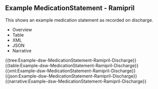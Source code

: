 <div class="warning"><span class="ClinicalWarn"></span></div>

## Example MedicationStatement - Ramipril
This shows an example medication statement as recorded on discharge.

<div class="tab-wrap">
  <ul class="tab-head">
    <li class="tablink" onclick="openCity(this,'tabtree')" data-target="tabtree">
      Overview
    </li>
    <li class="tablink" onclick="openCity(this,'tabtable')" data-target="tabtable">
      Table
    </li>
    <li class="tablink tab-active" onclick="openCity(this,'tabxml')" data-target="tabxml">
      XML
    </li>    
    <li class="tablink" onclick="openCity(this,'tabjson')" data-target="tabjson">
      JSON
    </li>    
    <li class="tablink" onclick="openCity(this,'tabnarrative')" data-target="tabnarrative">
      Narrative
    </li>
  </ul>
  <div class="tab-main">
    <div id="tabtree" class="tabcontent">
      {{tree:Example-dsw-MedicationStatement-Ramipril-Discharge}}
    </div>
    <div id="tabtable" class="tabcontent">
      {{table:Example-dsw-MedicationStatement-Ramipril-Discharge}}
    </div>       
    <div id="tabxml" class="tabcontent active">      
      {{xml:Example-dsw-MedicationStatement-Ramipril-Discharge}}
    </div>
    <div id="tabjson" class="tabcontent">
      {{json:Example-dsw-MedicationStatement-Ramipril-Discharge}}
    </div>       
    <div id="tabnarrative" class="tabcontent">
      {{narrative:Example-dsw-MedicationStatement-Ramipril-Discharge}}
    </div>  
  </div>
</div>